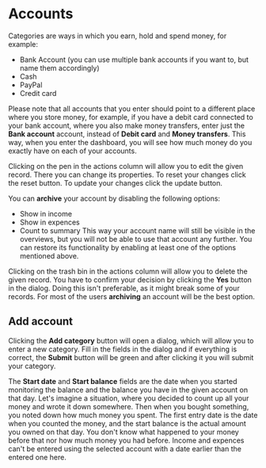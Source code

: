 # Accounts
Categories are ways in which you earn, hold and spend money, for example:
- Bank Account (you can use multiple bank accounts if you want to, but name them accordingly)
- Cash
- PayPal
- Credit card

Please note that all accounts that you enter should point to a different place where you store money, for example, if you have a debit card connected to your bank account, where you also make money transfers, enter just the **Bank account** account, instead of **Debit card** and **Money transfers**. This way, when you enter the dashboard, you will see how much money do you exactly have on each of your accounts.

Clicking on the pen in the actions column will allow you to edit the given record. There you can change its properties. To reset your changes click the reset button. To update your changes click the update button.

You can **archive** your account by disabling the following options:
- Show in income
- Show in expences
- Count to summary
This way your account name will still be visible in the overviews, but you will not be able to use that account any further. You can restore its functionality by enabling at least one of the options mentioned above.

Clicking on the trash bin in the actions column will allow you to delete the given record. You have to confirm your decision by clicking the **Yes** button in the dialog. Doing this isn't preferable, as it might break some of your records. For most of the users **archiving** an account will be the best option.

## Add account
Clicking the **Add category** button will open a dialog, which will allow you to enter a new category. Fill in the fields in the dialog and if everything is correct, the **Submit** button will be green and after clicking it you will submit your category.

The **Start date** and **Start balance** fields are the date when you started monitoring the balance and the balance you have in the given account on that day. Let's imagine a situation, where you decided to count up all your money and wrote it down somewhere. Then when you bought something, you noted down how much money you spent. The first entry date is the date when you counted the money, and the start balance is the actual amount you owned on that day. You don't know what happened to your money before that nor how much money you had before. Income and expences can't be entered using the selected account with a date earlier than the entered one here.
